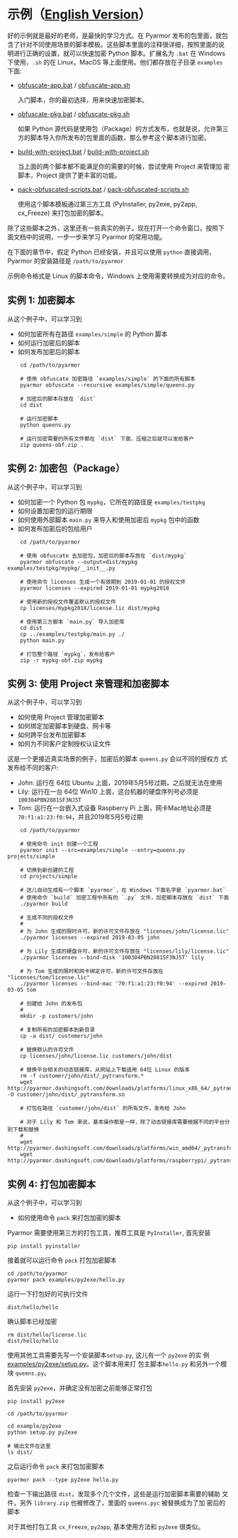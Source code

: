 # 示例（[English Version](README.md)）

好的示例就是最好的老师，是最快的学习方式。在 Pyarmor 发布的包里面，就包
含了针对不同使用场景的脚本模板。这些脚本里面的注释很详细，按照里面的说
明进行正确的设置，就可以快速加密 Python 脚本。扩展名为 `.bat` 在
Windows 下使用，`.sh` 的在 Linux，MacOS 等上面使用。他们都存放在子目录
`examples` 下面:

* [obfuscate-app.bat](obfuscate-app.bat) / [obfuscate-app.sh](obfuscate-app.sh)

    入门脚本，你的最初选择，用来快速加密脚本。

* [obfuscate-pkg.bat](obfuscate-pkg.bat) / [obfuscate-pkg.sh](obfuscate-pkg.sh)

    如果 Python 源代码是使用包（Package）的方式发布，也就是说，允许第三
    方的脚本导入你所发布的包里面的函数，那么参考这个脚本进行加密。

* [build-with-project.bat](build-with-project.bat) / [build-with-project.sh](build-with-project.sh)

    当上面的两个脚本都不能满足你的需要的时候，尝试使用 Project 来管理加
    密脚本，Project 提供了更丰富的功能。

* [pack-obfuscated-scripts.bat](pack-obfuscated-scripts.bat) / [pack-obfuscated-scripts.sh](pack-obfuscated-scripts.sh)

    使用这个脚本模板通过第三方工具 (PyInstaller, py2exe, py2app,
    cx_Freeze) 来打包加密的脚本。


除了这些脚本之外，这里还有一些真实的例子。现在打开一个命令窗口，按照下
面文档中的说明，一步一步来学习 Pyarmor 的常用功能。

在下面的章节中，假定 Python 已经安装，并且可以使用 `python` 直接调用，
Pyarmor 的安装路径是 `/path/to/pyarmor`

示例命令格式是 Linux 的脚本命令，Windows 上使用需要转换成为对应的命令。

## 实例 1: 加密脚本

从这个例子中，可以学习到

* 如何加密所有在路径 `examples/simple` 的 Python 脚本
* 如何运行加密后的脚本
* 如何发布加密后的脚本

```
    cd /path/to/pyarmor

    # 使用 obfuscate 加密路径 `examples/simple` 的下面的所有脚本
    pyarmor obfuscate --recursive examples/simple/queens.py

    # 加密后的脚本存放在 `dist`
    cd dist

    # 运行加密脚本
    python queens.py

    # 运行加密需要的所有文件都在 `dist` 下面，压缩之后就可以发给客户
    zip queens-obf.zip .
```

## 实例 2:  加密包（Package）

从这个例子中，可以学习到

* 如何加密一个 Python 包 `mypkg`，它所在的路径是 `examples/testpkg`
* 如何设置加密包的运行期限
* 如何使用外部脚本 `main.py` 来导入和使用加密后 `mypkg` 包中的函数
* 如何发布加密后的包给用户

```
    cd /path/to/pyarmor

    # 使用 obfuscate 去加密包，加密后的脚本存放在 `dist/mypkg`
    pyarmor obfuscate --output=dist/mypkg examples/testpkg/mypkg/__init__.py

    # 使用命令 licenses 生成一个有效期到 2019-01-01 的授权文件
    pyarmor licenses --expired 2019-01-01 mypkg2018

    # 使用新的授权文件覆盖默认的授权文件
    cp licenses/mypkg2018/license.lic dist/mypkg

    # 使用第三方脚本 `main.py` 导入加密库
    cd dist
    cp ../examples/testpkg/main.py ./
    python main.py

    # 打包整个路径 `mypkg`，发布给客户
    zip -r mypkg-obf.zip mypkg
```

## 实例 3: 使用 Project 来管理和加密脚本

从这个例子中，可以学习到

* 如何使用 Project 管理加密脚本
* 如何绑定加密脚本到硬盘、网卡等
* 如何跨平台发布加密脚本
* 如何为不同客户定制授权认证文件

这是一个更接近真实场景的例子，加密后的脚本 `queens.py` 会以不同的授权方
式发布给不同的客户:

* John: 运行在 64位 Ubuntu 上面，2019年5月5号过期，之后就无法在使用
* Lily: 运行在一台 64位 Win10 上面，这台机器的硬盘序列号必须是 `100304PBN2081SF3NJ5T`
* Tom: 运行在一台嵌入式设备 Raspberry Pi 上面，网卡Mac地址必须是 `70:f1:a1:23:f0:94`，并且2019年5月5号过期

```
    cd /path/to/pyarmor

    # 使用命令 init 创建一个工程
    pyarmor init --src=examples/simple --entry=queens.py projects/simple

    # 切换到新创建的工程
    cd projects/simple

    # 这儿自动生成有一个脚本 `pyarmor`，在 Windows 下面名字是 `pyarmor.bat`
    # 使用命令 `build` 加密工程中所有的 `.py` 文件，加密脚本存放在 `dist` 下面
    ./pyarmor build

    # 生成不同的授权文件
    #
    # 为 John 生成的限时许可，新的许可文件存放在 "licenses/john/license.lic"
    ./pyarmor licenses --expired 2019-03-05 john

    # 为 Lily 生成的硬盘许可，新的许可文件存放在 "licenses/lily/license.lic"
    ./pyarmor licenses --bind-disk '100304PBN2081SF3NJ5T' lily

    # 为 Tom 生成的限时和网卡绑定许可，新的许可文件存放在 "licenses/tom/license.lic"
    ./pyarmor licenses --bind-mac '70:f1:a1:23:f0:94' --expired 2019-03-05 tom

    # 创建给 John 的发布包
    #
    mkdir -p customers/john

    # 复制所有的加密脚本到新目录
    cp -a dist/ customers/john

    # 替换默认的许可文件
    cp licenses/john/license.lic customers/john/dist

    # 替换平台相关的动态链接库，从网站上下载适用 64位 Linux 的版本
    rm -f customer/john/dist/_pytransform.*
    wget http://pyarmor.dashingsoft.com/downloads/platforms/linux_x86_64/_pytransform.so -O customer/john/dist/_pytransform.so

    # 打包在路径 `customer/john/dist` 的所有文件，发布给 John

    # 对于 Lily 和 Tom 来说，基本操作都是一样，除了动态链接库需要根据不同的平台分别下载和替换
    #
    wget http://pyarmor.dashingsoft.com/downloads/platforms/win_amd64/_pytransform.dll
    wget http://pyarmor.dashingsoft.com/downloads/platforms/raspberrypi/_pytransform.so

```

## 实例 4: 打包加密脚本

从这个例子中，可以学习到

* 如何使用命令 `pack` 来打包加密的脚本

Pyarmor 需要使用第三方的打包工具，推荐工具是 `PyInstaller`, 首先安装

    pip install pyinstaller

接着就可以运行命令 `pack` 打包加密脚本

    cd /path/to/pyarmor
    pyarmor pack examples/py2exe/hello.py

运行一下打包好的可执行文件

    dist/hello/hello

确认脚本已经加密

    rm dist/hello/license.lic
    dist/hello/hello

使用其他工具需要先写一个安装脚本`setup.py`, 这儿有一个 `py2exe` 的实
例 [examples/py2exe/setup.py](examples/py2exe/setup.py)。这个脚本用来打
包主脚本`hello.py` 和另外一个模块 `queens.py`。

首先安装 `py2exe`，并确定没有加密之前能够正常打包

    pip install py2exe

    cd /path/to/pyarmor

    cd example/py2exe
    python setup.py py2exe

    # 输出文件在这里
    ls dist/

之后运行命令 `pack` 来打包加密脚本

    pyarmor pack --type py2exe hello.py

检查一下输出路径 `dist`，发现多个几个文件，这些是运行加密脚本需要的辅助
文件，另外 `library.zip` 也被修改了，里面的 `queens.pyc` 被替换成为了加
密后的脚本

对于其他打包工具 `cx_Freeze`, `py2app`, 基本使用方法和 `py2exe` 很类似。
